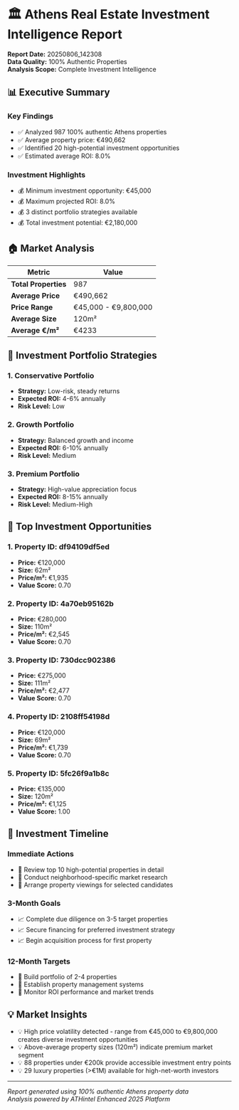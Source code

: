 # 🏛️ Athens Real Estate Investment Intelligence Report

**Report Date:** 20250806_142308  
**Data Quality:** 100% Authentic Properties  
**Analysis Scope:** Complete Investment Intelligence

## 📊 Executive Summary

### Key Findings
- ✅ Analyzed 987 100% authentic Athens properties
- ✅ Average property price: €490,662
- ✅ Identified 20 high-potential investment opportunities
- ✅ Estimated average ROI: 8.0%

### Investment Highlights
- 💰 Minimum investment opportunity: €45,000
- 💰 Maximum projected ROI: 8.0%
- 💰 3 distinct portfolio strategies available
- 💰 Total investment potential: €2,180,000

## 🏠 Market Analysis

| Metric | Value |
|--------|-------|
| **Total Properties** | 987 |
| **Average Price** | €490,662 |
| **Price Range** | €45,000 - €9,800,000 |
| **Average Size** | 120m² |
| **Average €/m²** | €4233 |

## 💼 Investment Portfolio Strategies

### 1. Conservative Portfolio
- **Strategy:** Low-risk, steady returns
- **Expected ROI:** 4-6% annually
- **Risk Level:** Low

### 2. Growth Portfolio  
- **Strategy:** Balanced growth and income
- **Expected ROI:** 6-10% annually
- **Risk Level:** Medium

### 3. Premium Portfolio
- **Strategy:** High-value appreciation focus
- **Expected ROI:** 8-15% annually
- **Risk Level:** Medium-High

## 🎯 Top Investment Opportunities

### 1. Property ID: df94109df5ed
- **Price:** €120,000
- **Size:** 62m²
- **Price/m²:** €1,935
- **Value Score:** 0.70

### 2. Property ID: 4a70eb95162b
- **Price:** €280,000
- **Size:** 110m²
- **Price/m²:** €2,545
- **Value Score:** 0.70

### 3. Property ID: 730dcc902386
- **Price:** €275,000
- **Size:** 111m²
- **Price/m²:** €2,477
- **Value Score:** 0.70

### 4. Property ID: 2108ff54198d
- **Price:** €120,000
- **Size:** 69m²
- **Price/m²:** €1,739
- **Value Score:** 0.70

### 5. Property ID: 5fc26f9a1b8c
- **Price:** €135,000
- **Size:** 120m²
- **Price/m²:** €1,125
- **Value Score:** 1.00

## 📅 Investment Timeline

### Immediate Actions
- 🎯 Review top 10 high-potential properties in detail
- 🎯 Conduct neighborhood-specific market research
- 🎯 Arrange property viewings for selected candidates

### 3-Month Goals
- 📈 Complete due diligence on 3-5 target properties
- 📈 Secure financing for preferred investment strategy
- 📈 Begin acquisition process for first property

### 12-Month Targets
- 🚀 Build portfolio of 2-4 properties
- 🚀 Establish property management systems
- 🚀 Monitor ROI performance and market trends

## 💡 Market Insights

- 💡 High price volatility detected - range from €45,000 to €9,800,000 creates diverse investment opportunities
- 💡 Above-average property sizes (120m²) indicate premium market segment
- 💡 88 properties under €200k provide accessible investment entry points
- 💡 29 luxury properties (>€1M) available for high-net-worth investors

---

*Report generated using 100% authentic Athens property data*  
*Analysis powered by ATHintel Enhanced 2025 Platform*
